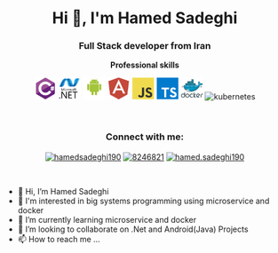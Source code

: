 <h1 align="center">Hi 👋, I'm Hamed Sadeghi</h1>
<h3 align="center">Full Stack developer from Iran</h3>

<p align="center"> 
 <strong>
  Professional skills
  </strong>
</p>

<p align="center"> 
  <img src="https://raw.githubusercontent.com/devicons/devicon/master/icons/csharp/csharp-original.svg" alt="csharp" width="40" height="40" />
  <img src="https://raw.githubusercontent.com/devicons/devicon/master/icons/dot-net/dot-net-original-wordmark.svg" alt="dotnet" width="40" height="40" />
 <img src="https://raw.githubusercontent.com/devicons/devicon/master/icons/android/android-original-wordmark.svg" alt="android" width="40" height="40" />
  <img src="https://raw.githubusercontent.com/devicons/devicon/master/icons/angularjs/angularjs-plain.svg" alt="angular" width="40" height="40" />
  <img src="https://raw.githubusercontent.com/devicons/devicon/master/icons/javascript/javascript-original.svg" alt="javascript" width="40" height="40" />
  <img src="https://raw.githubusercontent.com/devicons/devicon/master/icons/typescript/typescript-original.svg" alt="typescript" width="40" height="40" />
  <img src="https://raw.githubusercontent.com/devicons/devicon/master/icons/docker/docker-original-wordmark.svg" alt="docker" width="40" height="40" />
  <img src="https://img.icons8.com/color/48/000000/kubernetes.png" alt="kubernetes" width="43" height="43" />
</p>

<br/>
<h3 align="center">Connect with me:</h3>
<p align="center">
<a href="https://linkedin.com/in/hamedsadeghi190" target="blank"><img align="center" src="https://raw.githubusercontent.com/rahuldkjain/github-profile-readme-generator/master/src/images/icons/Social/linked-in-alt.svg" alt="hamedsadeghi190" height="30" width="40" /></a>
<a href="https://stackoverflow.com/users/8246821" target="blank"><img align="center" src="https://raw.githubusercontent.com/rahuldkjain/github-profile-readme-generator/master/src/images/icons/Social/stack-overflow.svg" alt="8246821" height="30" width="40" /></a>
<a href="https://instagram.com/hamed.sadeghi190" target="blank"><img align="center" src="https://raw.githubusercontent.com/rahuldkjain/github-profile-readme-generator/master/src/images/icons/Social/instagram.svg" alt="hamed.sadeghi190" height="30" width="40" /></a>
</p>
<br/>

- 👋 Hi, I’m Hamed Sadeghi
- 👀 I'm interested in big systems programming using microservice and docker
- 🌱 I’m currently learning microservice and docker
- 💞️ I’m looking to collaborate on .Net and Android(Java) Projects
- 📫 How to reach me ...

<!---
hamedsadeghi190/hamedsadeghi190 is a ✨ special ✨ repository because its `README.md` (this file) appears on your GitHub profile.
You can click the Preview link to take a look at your changes.
--->
